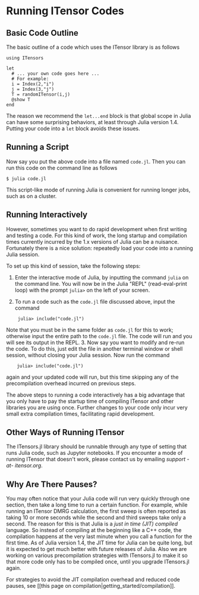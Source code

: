 
# Running ITensor Codes

## Basic Code Outline

The basic outline of a code which uses the ITensor library is as follows

    using ITensors

    let
      # ... your own code goes here ...
      # For example:
      i = Index(2,"i")
      j = Index(3,"j")
      T = randomITensor(i,j)
      @show T
    end

The reason we recommend the `let...end` block is that global scope in Julia
can have some surprising behaviors, at least through Julia version 1.4. 
Putting your code into a `let` block avoids these issues.

## Running a Script

Now say you put the above code into a file named `code.jl`. Then you can run
this code on the command line as follows

    $ julia code.jl

This script-like mode of running Julia is convenient for running longer jobs,
such as on a cluster.

## Running Interactively

However, sometimes you want to do rapid development when first writing and 
testing a code. For this kind of work, the long startup and compilation times
currently incurred by the 1.x versions of Julia can be a nuisance. Fortunately
there is a nice solution: repeatedly load your code into a running Julia session.


To set up this kind of session, take the following steps:

1. Enter the interactive mode of Julia, by inputting the command `julia` on the 
command line. You will now be in the Julia "REPL" (read-eval-print loop) with the
prompt `julia>` on the left of your screen.
2. To run a code such as the `code.jl` file discussed above, input the command

        julia> include("code.jl")

  Note that you must be in the same folder as `code.jl` for this to work; otherwise
input the entire path to the `code.jl` file. The code will run and you will see its output in the REPL.
3. Now say you want to modify and re-run the code. To do this, just edit the file in another terminal window or shell session, without closing your Julia session. Now run the command 

        julia> include("code.jl")

   again and your updated code will run, but this time skipping any of the precompilation overhead incurred on previous steps.

The above steps to running a code interactively has a big advantage that you only have to pay the startup time of compiling ITensor and other libraries you are using once. Further changes to your code only incur very small extra compilation times, facilitating rapid development.

## Other Ways of Running ITensor

The ITensors.jl library should be runnable through any type of setting that runs
Julia code, such as Jupyter notebooks. If you encounter a mode
of running ITensor that doesn't work, please contact us by emailing <i>support -at- itensor.org</i>.

## Why Are There Pauses?

You may often notice that your Julia code will run very quickly through one section, then take a long time to run a certain function. For example, while running an ITensor DMRG calculation, the first sweep is often reported as taking 10 or more seconds while the second and third sweeps take only a second. The reason for this is that Julia is a _just in time (JIT) compiled_ language. So instead of compiling at the beginning like a C++ code, the compilation happens at the very last minute when you call a function for the first time. As of Julia version 1.4, the JIT time for Julia can be quite long, but it is expected to get much better with future releases of Julia. Also we are working on various precompilation strategies with ITensors.jl to make it so that more code only has to be compiled once, until you upgrade ITensors.jl again. 

For strategies to avoid the JIT compilation overhead and reduced code pauses, see 
[[this page on compilation|getting_started/compilation]].

